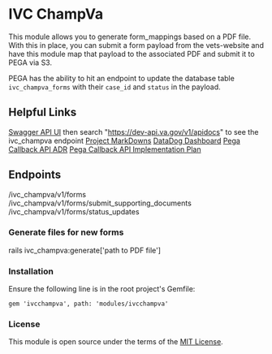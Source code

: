 # IVC ChampVa
This module allows you to generate form_mappings based on a PDF file.
With this in place, you can submit a form payload from the vets-website
and have this module map that payload to the associated PDF and submit it
to PEGA via S3.

PEGA has the ability to hit an endpoint to update the database table `ivc_champva_forms`
with their `case_id` and `status` in the payload.

## Helpful Links
[Swagger API UI](https://department-of-veterans-affairs.github.io/va-digital-services-platform-docs/api-reference/) then search "https://dev-api.va.gov/v1/apidocs" to see the ivc_champva endpoint
[Project MarkDowns](https://github.com/department-of-veterans-affairs/va.gov-team/tree/master/products/health-care/champva)
[DataDog Dashboard](https://vagov.ddog-gov.com/dashboard/zsa-453-at7/ivc-champva-forms)
[Pega Callback API ADR](https://github.com/department-of-veterans-affairs/va.gov-team/blob/master/products/health-care/champva/ADR-callback-api-to-receive-status-from-pega.md)
[Pega Callback API Implementation Plan](https://github.com/department-of-veterans-affairs/va.gov-team/blob/master/products/health-care/champva/callback-api-technical-spec.md)

## Endpoints
/ivc_champva/v1/forms
/ivc_champva/v1/forms/submit_supporting_documents
/ivc_champva/v1/forms/status_updates


### Generate files for new forms
rails ivc_champva:generate\['path to PDF file'\]

### Installation
Ensure the following line is in the root project's Gemfile:

  `gem 'ivcchampva', path: 'modules/ivcchampva'`

### License
This module is open source under the terms of the [MIT License](https://opensource.org/licenses/MIT).